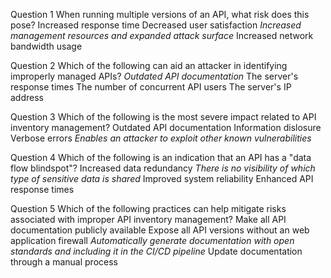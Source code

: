 Question 1
When running multiple versions of an API, what risk does this pose?
Increased response time
Decreased user satisfaction
*Increased management resources and expanded attack surface*
Increased network bandwidth usage

Question 2
Which of the following can aid an attacker in identifying improperly managed APIs?
*Outdated API documentation*
The server's response times
The number of concurrent API users
The server's IP address

Question 3
Which of the following is the most severe impact related to API inventory management?
Outdated API documentation
Information dislosure
Verbose errors
*Enables an attacker to exploit other known vulnerabilities*

Question 4
Which of the following is an indication that an API has a "data flow blindspot"?
Increased data redundancy
*There is no visibility of which type of sensitive data is shared*
Improved system reliability
Enhanced API response times

Question 5
Which of the following practices can help mitigate risks associated with improper API inventory management?
Make all API documentation publicly available
Expose all API versions without an web application firewall
*Automatically generate documentation with open standards and including it in the CI/CD pipeline*
Update documentation through a manual process